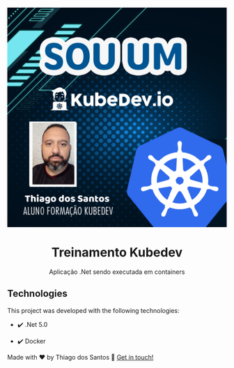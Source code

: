 <h1 align="center">
<br>
  <img src="./github/kubedev_thiago_santos.png">
<br>
<br>
Treinamento Kubedev
</h1>

<p align="center">Aplicação .Net sendo executada em containers</p>


## Technologies

This project was developed with the following technologies:

- ✔️ .Net 5.0

- ✔️ Docker

Made with ♥ by Thiago dos Santos :wave: [Get in touch!](https://www.linkedin.com/in/tdsantos1981/)